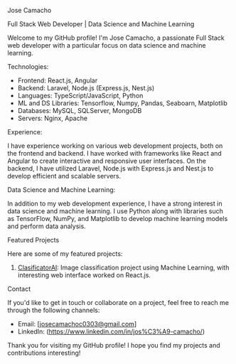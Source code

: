 Jose Camacho

Full Stack Web Developer | Data Science and Machine Learning

Welcome to my GitHub profile! I'm Jose Camacho, a passionate Full Stack web developer with a particular focus on data science and machine learning.


Technologies:

- Frontend: React.js, Angular
- Backend: Laravel, Node.js (Express.js, Nest.js)
- Languages: TypeScript/JavaScript, Python
- ML and DS Libraries: Tensorflow, Numpy, Pandas, Seaboarn, Matplotlib
- Databases: MySQL, SQLServer, MongoDB
- Servers: Nginx, Apache


Experience:

I have experience working on various web development projects, both on the frontend and backend. I have worked with frameworks like React and Angular to create interactive and responsive user interfaces. On the backend, I have utilized Laravel, Node.js with Express.js and Nest.js to develop efficient and scalable servers.


Data Science and Machine Learning:

In addition to my web development experience, I have a strong interest in data science and machine learning. I use Python along with libraries such as TensorFlow, NumPy, and Matplotlib to develop machine learning models and perform data analysis.


Featured Projects

Here are some of my featured projects:

1. [ClasificatorAI](JR-Camacho/ClasificatorAI): Image classification project using Machine Learning, with interesting web interface worked on React.js.


Contact

If you'd like to get in touch or collaborate on a project, feel free to reach me through the following channels:

- Email: [josecamachoc0303@gmail.com]
- LinkedIn: (https://www.linkedin.com/in/jos%C3%A9-camacho/)

Thank you for visiting my GitHub profile! I hope you find my projects and contributions interesting!
